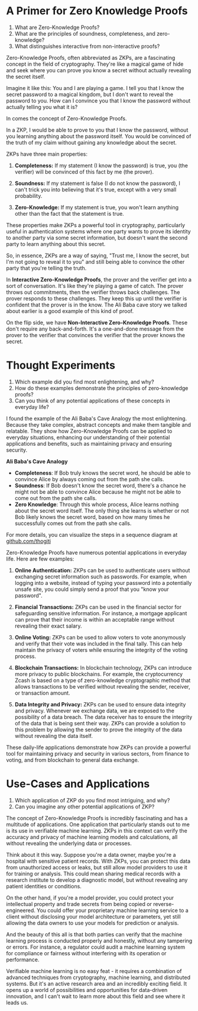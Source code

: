 # A Primer for Zero Knowledge Proofs

1. What are Zero-Knowledge Proofs?
2. What are the principles of soundness, completeness, and zero-knowledge?
3. What distinguishes interactive from non-interactive proofs?

Zero-Knowledge Proofs, often abbreviated as ZKPs, are a fascinating concept in the field of cryptography. They're like a magical game of hide and seek where you can prove you know a secret without actually revealing the secret itself. 

Imagine it like this: You and I are playing a game. I tell you that I know the secret password to a magical kingdom, but I don't want to reveal the password to you. How can I convince you that I know the password without actually telling you what it is? 

In comes the concept of Zero-Knowledge Proofs. 

In a ZKP, I would be able to prove to you that I know the password, without you learning anything about the password itself. You would be convinced of the truth of my claim without gaining any knowledge about the secret. 

ZKPs have three main properties:

1. **Completeness:** If my statement (I know the password) is true, you (the verifier) will be convinced of this fact by me (the prover).

2. **Soundness:** If my statement is false (I do not know the password), I can't trick you into believing that it's true, except with a very small probability.

3. **Zero-Knowledge:** If my statement is true, you won't learn anything other than the fact that the statement is true. 

These properties make ZKPs a powerful tool in cryptography, particularly useful in authentication systems where one party wants to prove its identity to another party via some secret information, but doesn't want the second party to learn anything about this secret. 

So, in essence, ZKPs are a way of saying, "Trust me, I know the secret, but I'm not going to reveal it to you" and still being able to convince the other party that you're telling the truth.

In **Interactive Zero-Knowledge Proofs**, the prover and the verifier get into a sort of conversation. It's like they're playing a game of catch. The prover throws out commitments, then the verifier throws back challenges. The prover responds to these challenges. They keep this up until the verifier is confident that the prover is in the know. The Ali Baba cave story we talked about earlier is a good example of this kind of proof.

On the flip side, we have **Non-Interactive Zero-Knowledge Proofs**. These don't require any back-and-forth. It's a one-and-done message from the prover to the verifier that convinces the verifier that the prover knows the secret.


# Thought Experiments

1. Which example did you find most enlightening, and why?
2. How do these examples demonstrate the principles of zero-knowledge proofs?
3. Can you think of any potential applications of these concepts in everyday life?

I found the example of the Ali Baba's Cave Analogy the most enlightening. Because they take complex, abstract concepts and make them tangible and relatable. They show how Zero-Knowledge Proofs can be applied to everyday situations, enhancing our understanding of their potential applications and benefits, such as maintaining privacy and ensuring security.

**Ali Baba's Cave Analogy**

- **Completeness**: If Bob truly knows the secret word, he should be able to convince Alice by always coming out from the path she calls.
- **Soundness**: If Bob doesn't know the secret word, there's a chance he might not be able to convince Alice because he might not be able to come out from the path she calls.
- **Zero Knowledge**: Through this whole process, Alice learns nothing about the secret word itself. The only thing she learns is whether or not Bob likely knows the secret word, based on how many times he successfully comes out from the path she calls.

For more details, you can visualize the steps in a sequence diagram at [github.com/thogiti](https://github.com/thogiti/EFPSEZKFellowSummer/blob/main/Module%201%20-%20Intro%20to%20ZK/Exercises.md#sequence-diagram-for-the-ali-babas-cave-analogy)


Zero-Knowledge Proofs have numerous potential applications in everyday life. Here are few examples:

1. **Online Authentication:** ZKPs can be used to authenticate users without exchanging secret information such as passwords. For example, when logging into a website, instead of typing your password into a potentially unsafe site, you could simply send a proof that you "know your password".

2. **Financial Transactions:** ZKPs can be used in the financial sector for safeguarding sensitive information. For instance, a mortgage applicant can prove that their income is within an acceptable range without revealing their exact salary. 

3. **Online Voting:** ZKPs can be used to allow voters to vote anonymously and verify that their vote was included in the final tally. This can help maintain the privacy of voters while ensuring the integrity of the voting process. 

4. **Blockchain Transactions:** In blockchain technology, ZKPs can introduce more privacy to public blockchains. For example, the cryptocurrency Zcash is based on a type of zero-knowledge cryptographic method that allows transactions to be verified without revealing the sender, receiver, or transaction amount. 

5. **Data Integrity and Privacy:** ZKPs can be used to ensure data integrity and privacy. Whenever we exchange data, we are exposed to the possibility of a data breach. The data receiver has to ensure the integrity of the data that is being sent their way. ZKPs can provide a solution to this problem by allowing the sender to prove the integrity of the data without revealing the data itself.

These daily-life applications demonstrate how ZKPs can provide a powerful tool for maintaining privacy and security in various sectors, from finance to voting, and from blockchain to general data exchange.


# Use-Cases and Applications

1. Which application of ZKP do you find most intriguing, and why?
2. Can you imagine any other potential applications of ZKP?

The concept of Zero-Knowledge Proofs is incredibly fascinating and has a multitude of applications. One application that particularly stands out to me is its use in verifiable machine learning. ZKPs in this context can verify the accuracy and privacy of machine learning models and calculations, all without revealing the underlying data or processes.

Think about it this way. Suppose you're a data owner, maybe you're a hospital with sensitive patient records. With ZKPs, you can protect this data from unauthorized access or leaks, but still allow model providers to use it for training or analysis. This could mean sharing medical records with a research institute to develop a diagnostic model, but without revealing any patient identities or conditions. 

On the other hand, if you're a model provider, you could protect your intellectual property and trade secrets from being copied or reverse-engineered. You could offer your proprietary machine learning service to a client without disclosing your model architecture or parameters, yet still allowing the data owners to use your models for prediction or analysis.

And the beauty of this all is that both parties can verify that the machine learning process is conducted properly and honestly, without any tampering or errors. For instance, a regulator could audit a machine learning system for compliance or fairness without interfering with its operation or performance.

Verifiable machine learning is no easy feat - it requires a combination of advanced techniques from cryptography, machine learning, and distributed systems. But it's an active research area and an incredibly exciting field. It opens up a world of possibilities and opportunities for data-driven innovation, and I can't wait to learn more about this field and see where it leads us.


